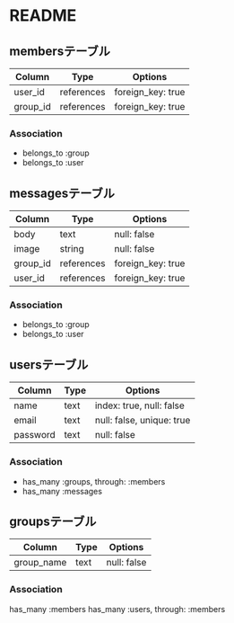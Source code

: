# README

## membersテーブル
Column | Type | Options
--- | --- | ---
user_id | references | foreign_key: true
group_id | references | foreign_key: true

### Association
- belongs_to :group
- belongs_to :user



## messagesテーブル

Column | Type | Options
--- | --- | ---
body | text | null: false
image | string | null: false
group_id | references | foreign_key: true
user_id | references | foreign_key: true

### Association
- belongs_to :group
- belongs_to :user


## usersテーブル

Column | Type | Options
--- | --- | ---
name | text | index: true, null: false
email | text | null: false, unique: true
password | text | null: false

### Association
- has_many :groups, through: :members
- has_many :messages



## groupsテーブル

Column | Type | Options
--- | --- | ---
group_name | text | null: false

### Association
has_many :members
has_many :users, through: :members

